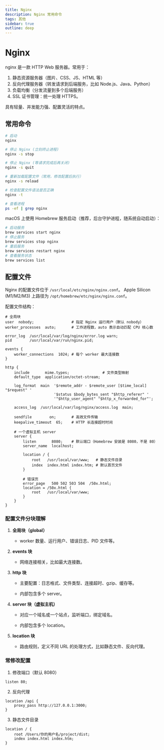 ```yaml
---
title: Nginx
description: Nginx 常用命令
tags: 其他
sidebar: true
outline: deep
---
```


# Nginx

nginx 是一款 HTTP Web 服务器。常用于：

1. 静态资源服务器（图片、CSS、JS、HTML 等）
2. 反向代理服务器（转发请求到后端服务，比如 Node.js、Java、Python）
3. 负载均衡（分发流量到多个后端服务）
4. SSL 证书管理：统一处理 HTTPS。

具有轻量、并发能力强、配置灵活的特点。

## 常用命令

```bash
# 启动
nginx

# 停止 Nginx (立刻终止进程)
nginx -s stop

# 停止 Nginx (等请求完成后再关闭)
nginx -s quit

# 重新加载配置文件（常用，修改配置后执行）
nginx -s reload

# 检查配置文件语法是否正确
nginx -t

# 查看进程
ps -ef | grep nginx

```

macOS 上使用 Homebrew 服务启动（推荐，后台守护进程，随系统自动启动）：

```bash
# 启动服务
brew services start nginx
# 停止服务
brew services stop nginx
# 重启服务
brew services restart nginx
# 查看服务状态
brew services list
```

## 配置文件

Nginx 的配置文件位于 `/usr/local/etc/nginx/nginx.conf`。
Apple Silicon (M1/M2/M3) 上路径为 `/opt/homebrew/etc/nginx/nginx.conf`。

配置文件结构：

```nginx
# 全局块
user  nobody;                 # 指定 Nginx 运行用户（默认 nobody）
worker_processes  auto;       # 工作进程数，auto 表示自动匹配 CPU 核心数

error_log  /usr/local/var/log/nginx/error.log warn;
pid        /usr/local/var/run/nginx.pid;

events {
    worker_connections  1024; # 每个 worker 最大连接数
}

http {
    include       mime.types;               # 文件类型映射
    default_type  application/octet-stream;

    log_format  main  '$remote_addr - $remote_user [$time_local] "$request" '
                      '$status $body_bytes_sent "$http_referer" '
                      '"$http_user_agent" "$http_x_forwarded_for"';

    access_log  /usr/local/var/log/nginx/access.log  main;

    sendfile        on;       # 高效文件传输
    keepalive_timeout  65;    # HTTP 长连接超时时间

    # 一个虚拟主机 server
    server {
        listen       8080;    # 默认端口（Homebrew 安装是 8080，不是 80）
        server_name  localhost;

        location / {
            root   /usr/local/var/www;   # 静态文件目录
            index  index.html index.htm; # 默认首页文件
        }

        # 错误页
        error_page   500 502 503 504  /50x.html;
        location = /50x.html {
            root   /usr/local/var/www;
        }
    }
}

```

### 配置文件分块理解

1. **全局块（global）**

   - worker 数量、运行用户、错误日志、PID 文件等。

2. **events 块**

   - 网络连接相关，比如最大连接数。

3. **http 块**

   - 主要配置：日志格式、文件类型、连接超时、gzip、缓存等。

   - 内部包含多个 server。

4. **server 块（虚拟主机）**

   - 对应一个域名或一个站点，监听端口，绑定域名。

   - 内部包含多个 location。

5. **location 块**

   - 路由规则，定义不同 URL 的处理方式，比如静态文件、反向代理。

### 常修改配置

1. 修改端口（默认 8080）

```nginx
listen 80;
```

2. 反向代理

```nginx
location /api {
    proxy_pass http://127.0.0.1:3000;
}
```

3. 静态文件目录

```nginx
location / {
    root /Users/你的用户名/project/dist;
    index index.html index.htm;
}
```

